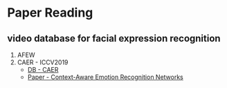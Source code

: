 # Paper Reading
## video database for facial expression recognition
1. AFEW
2. CAER - ICCV2019
	* [DB - CAER](https://caer-dataset.github.io/)
	* [Paper - Context-Aware Emotion Recognition Networks
](https://caer-dataset.github.io/file/JiyoungLee_iccv2019_CAER-Net.pdf)